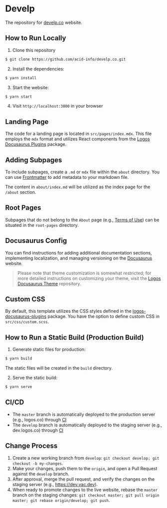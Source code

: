 # Develp

The repository for [develp.co](https://develp.co/) website.


## How to Run Locally

1. Clone this repository
```bash
$ git clone https://github.com/acid-info/develp.co.git
```

2. Install the dependencies:
```bash
$ yarn install
```

3. Start the website:
```bash
$ yarn start
```

4. Visit `http://localhost:3000` in your browser


## Landing Page

The code for a landing page is located in `src/pages/index.mdx`. This file employs the `mdx` format and utilizes React components from the [Logos Docusaurus Plugins](https://github.com/acid-info/logos-docusaurus-plugins/tree/main/packages/logos-docusaurus-theme/src/client/components/mdx) package.


## Adding Subpages

To include subpages, create a `.md` or `mdx` file within the `about` directory. You can use [Frontmatter](https://docusaurus.io/docs/markdown-features#front-matter) to add metadata to your markdown file.

The content in `about/index.md` will be utilized as the index page for the `/about` section.


## Root Pages

Subpages that do not belong to the `About` page (e.g., [Terms of Use](/root-pages/terms.md)) can be situated in the `root-pages` directory.


## Docusaurus Config

You can find instructions for adding additional documentation sections, implementing localization, and managing versioning on the [Docusaurus](https://docusaurus.io/docs) website.

> Please note that theme customization is somewhat restricted; for more detailed instructions on customizing your theme, visit the [Logos Docusaurus Theme](https://github.com/acid-info/logos-docusaurus-plugins/tree/main/packages/logos-docusaurus-theme/) repository.


## Custom CSS

By default, this template utilizes the CSS styles defined in the [logos-docusaurus-plugins](https://github.com/acid-info/logos-docusaurus-plugins/tree/main/packages/logos-docusaurus-theme/src/client/css) package. You have the option to define custom CSS in `src/css/custom.scss`.


## How to Run a Static Build (Production Build)

1. Generate static files for production:

```bash
$ yarn build
```

The static files will be created in the `build` directory.

2. Serve the static build:

```bash
$ yarn serve
```


## CI/CD

- The `master` branch is automatically deployed to the production server (e.g., logos.co) through [CI](https://ci.infra.status.im)
- The `develop` branch is automatically deployed to the staging server (e.g., dev.logos.co) through [CI](https://ci.infra.status.im)


## Change Process

1. Create a new working branch from `develop`: `git checkout develop; git checkout -b my-changes`.
2. Make your changes, push them to the `origin`, and open a Pull Request against the `develop` branch.
3. After approval, merge the pull request, and verify the changes on the staging server (e.g., https://dev.vac.dev).
4. When ready to promote changes to the live website, rebase the `master` branch on the staging changes: `git checkout master; git pull origin master; git rebase origin/develop; git push`.
